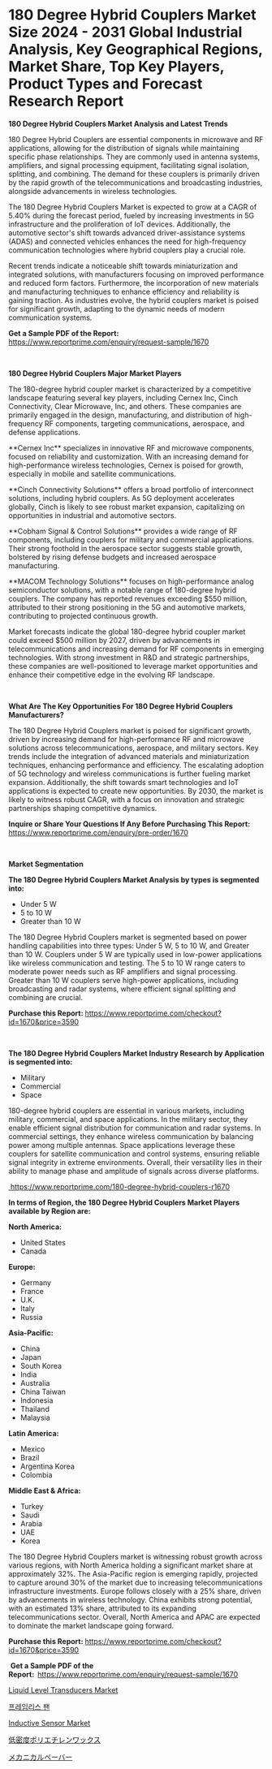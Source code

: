 <p><h1>180 Degree Hybrid Couplers Market Size 2024 - 2031 Global Industrial Analysis, Key Geographical Regions, Market Share, Top Key Players, Product Types and Forecast Research Report</h1></p><p><strong>180 Degree Hybrid Couplers Market Analysis and Latest Trends</strong></p>
<p><p>180 Degree Hybrid Couplers are essential components in microwave and RF applications, allowing for the distribution of signals while maintaining specific phase relationships. They are commonly used in antenna systems, amplifiers, and signal processing equipment, facilitating signal isolation, splitting, and combining. The demand for these couplers is primarily driven by the rapid growth of the telecommunications and broadcasting industries, alongside advancements in wireless technologies.</p><p>The 180 Degree Hybrid Couplers Market is expected to grow at a CAGR of 5.40% during the forecast period, fueled by increasing investments in 5G infrastructure and the proliferation of IoT devices. Additionally, the automotive sector's shift towards advanced driver-assistance systems (ADAS) and connected vehicles enhances the need for high-frequency communication technologies where hybrid couplers play a crucial role. </p><p>Recent trends indicate a noticeable shift towards miniaturization and integrated solutions, with manufacturers focusing on improved performance and reduced form factors. Furthermore, the incorporation of new materials and manufacturing techniques to enhance efficiency and reliability is gaining traction. As industries evolve, the hybrid couplers market is poised for significant growth, adapting to the dynamic needs of modern communication systems.</p></p>
<p><strong>Get a Sample PDF of the Report:&nbsp;</strong> <a href="https://www.reportprime.com/enquiry/request-sample/1670">https://www.reportprime.com/enquiry/request-sample/1670</a></p>
<p>&nbsp;</p>
<p><strong>180 Degree Hybrid Couplers Major Market Players</strong></p>
<p><p>The 180-degree hybrid coupler market is characterized by a competitive landscape featuring several key players, including Cernex Inc, Cinch Connectivity, Clear Microwave, Inc, and others. These companies are primarily engaged in the design, manufacturing, and distribution of high-frequency RF components, targeting communications, aerospace, and defense applications.</p><p>**Cernex Inc** specializes in innovative RF and microwave components, focused on reliability and customization. With an increasing demand for high-performance wireless technologies, Cernex is poised for growth, especially in mobile and satellite communications.</p><p>**Cinch Connectivity Solutions** offers a broad portfolio of interconnect solutions, including hybrid couplers. As 5G deployment accelerates globally, Cinch is likely to see robust market expansion, capitalizing on opportunities in industrial and automotive sectors.</p><p>**Cobham Signal & Control Solutions** provides a wide range of RF components, including couplers for military and commercial applications. Their strong foothold in the aerospace sector suggests stable growth, bolstered by rising defense budgets and increased aerospace manufacturing.</p><p>**MACOM Technology Solutions** focuses on high-performance analog semiconductor solutions, with a notable range of 180-degree hybrid couplers. The company has reported revenues exceeding $550 million, attributed to their strong positioning in the 5G and automotive markets, contributing to projected continuous growth.</p><p>Market forecasts indicate the global 180-degree hybrid coupler market could exceed $500 million by 2027, driven by advancements in telecommunications and increasing demand for RF components in emerging technologies. With strong investment in R&D and strategic partnerships, these companies are well-positioned to leverage market opportunities and enhance their competitive edge in the evolving RF landscape.</p></p>
<p>&nbsp;</p>
<p><strong>What Are The Key Opportunities For 180 Degree Hybrid Couplers Manufacturers?</strong></p>
<p><p>The 180 Degree Hybrid Couplers market is poised for significant growth, driven by increasing demand for high-performance RF and microwave solutions across telecommunications, aerospace, and military sectors. Key trends include the integration of advanced materials and miniaturization techniques, enhancing performance and efficiency. The escalating adoption of 5G technology and wireless communications is further fueling market expansion. Additionally, the shift towards smart technologies and IoT applications is expected to create new opportunities. By 2030, the market is likely to witness robust CAGR, with a focus on innovation and strategic partnerships shaping competitive dynamics.</p></p>
<p><strong>Inquire or Share Your Questions If Any Before Purchasing This Report:</strong> <a href="https://www.reportprime.com/enquiry/pre-order/1670">https://www.reportprime.com/enquiry/pre-order/1670</a></p>
<p>&nbsp;</p>
<p><strong>Market Segmentation</strong></p>
<p><strong>The 180 Degree Hybrid Couplers Market Analysis by types is segmented into:</strong></p>
<p><ul><li>Under 5 W</li><li>5 to 10 W</li><li>Greater than 10 W</li></ul></p>
<p><p>The 180 Degree Hybrid Couplers market is segmented based on power handling capabilities into three types: Under 5 W, 5 to 10 W, and Greater than 10 W. Couplers under 5 W are typically used in low-power applications like wireless communication and testing. The 5 to 10 W range caters to moderate power needs such as RF amplifiers and signal processing. Greater than 10 W couplers serve high-power applications, including broadcasting and radar systems, where efficient signal splitting and combining are crucial.</p></p>
<p><strong>Purchase this Report:&nbsp;</strong><a href="https://www.reportprime.com/checkout?id=1670&price=3590">https://www.reportprime.com/checkout?id=1670&price=3590</a></p>
<p>&nbsp;</p>
<p><strong>The 180 Degree Hybrid Couplers Market Industry Research by Application is segmented into:</strong></p>
<p><ul><li>Military</li><li>Commercial</li><li>Space</li></ul></p>
<p><p>180-degree hybrid couplers are essential in various markets, including military, commercial, and space applications. In the military sector, they enable efficient signal distribution for communication and radar systems. In commercial settings, they enhance wireless communication by balancing power among multiple antennas. Space applications leverage these couplers for satellite communication and control systems, ensuring reliable signal integrity in extreme environments. Overall, their versatility lies in their ability to manage phase and amplitude of signals across diverse platforms.</p></p>
<p><a href="https://www.reportprime.com/180-degree-hybrid-couplers-r1670">&nbsp;https://www.reportprime.com/180-degree-hybrid-couplers-r1670</a></p>
<p><strong>In terms of Region, the 180 Degree Hybrid Couplers Market Players available by Region are:</strong></p>
<p>
    <p> <strong> North America: </strong>
        <ul>
            <li>United States</li>
            <li>Canada</li>
        </ul>
        </p> 
    <p> <strong> Europe: </strong>
        <ul>
            <li>Germany</li>
            <li>France</li>
            <li>U.K.</li>
            <li>Italy</li>
            <li>Russia</li>
        </ul>
        </p> 
    <p> <strong> Asia-Pacific: </strong>
        <ul>
            <li>China</li>
            <li>Japan</li>
            <li>South Korea</li>
            <li>India</li>
            <li>Australia</li>
            <li>China Taiwan</li>
            <li>Indonesia</li>
            <li>Thailand</li>
            <li>Malaysia</li>
        </ul>
        </p> 
    <p> <strong> Latin America: </strong>
        <ul>
            <li>Mexico</li>
            <li>Brazil</li>
            <li>Argentina Korea</li>
            <li>Colombia</li>
        </ul>
        </p> 
    <p> <strong> Middle East & Africa: </strong>
        <ul>
            <li>Turkey</li>
            <li>Saudi</li>
            <li>Arabia</li>
            <li>UAE</li>
            <li>Korea</li>
        </ul>
    </p>
    </p>
<p><p>The 180 Degree Hybrid Couplers market is witnessing robust growth across various regions, with North America holding a significant market share at approximately 32%. The Asia-Pacific region is emerging rapidly, projected to capture around 30% of the market due to increasing telecommunications infrastructure investments. Europe follows closely with a 25% share, driven by advancements in wireless technology. China exhibits strong potential, with an estimated 13% share, attributed to its expanding telecommunications sector. Overall, North America and APAC are expected to dominate the market landscape going forward.</p></p>
<p><strong>Purchase this Report: </strong><a href="https://www.reportprime.com/checkout?id=1670&price=3590">https://www.reportprime.com/checkout?id=1670&price=3590</a></p>
<p>&nbsp;<strong>Get a Sample PDF of the Report:&nbsp;&nbsp;</strong><a href="https://www.reportprime.com/enquiry/request-sample/1670">https://www.reportprime.com/enquiry/request-sample/1670</a></p>
<p><strong></strong></p>
<p><p><a href="https://github.com/tamvrosiya/Market-Research-Report-List-5/blob/main/liquid-level-transducers-market.md">Liquid Level Transducers Market</a></p><p><a href="https://medium.com/@afsanamia652/%ED%94%84%EB%A0%88%EC%9E%84%EB%A6%AC%EC%8A%A4-%ED%8C%AC-%EC%8B%9C%EC%9E%A5-%EA%B8%80%EB%A1%9C%EB%B2%8C-%EC%8B%9C%EC%9E%A5-%ED%86%B5%EC%B0%B0%EB%A0%A5-%EB%B0%8F-%EC%A7%80%EC%97%AD-%EB%B6%84%EC%84%9D-2024-2031-3b186ac89a17">프레임리스 팬</a></p><p><a href="https://github.com/pizolina/Market-Research-Report-List-6/blob/main/inductive-sensor-market.md">Inductive Sensor Market</a></p><p><a href="https://medium.com/@ertg45hg/ldpe%E3%83%AF%E3%83%83%E3%82%AF%E3%82%B9%E5%B8%82%E5%A0%B4%E3%81%AE%E3%82%B5%E3%82%A4%E3%82%BA-%E5%B8%82%E5%A0%B4%E3%82%BB%E3%82%B0%E3%83%A1%E3%83%B3%E3%83%86%E3%83%BC%E3%82%B7%E3%83%A7%E3%83%B3-%E5%B8%82%E5%A0%B4%E3%81%AE%E3%83%88%E3%83%AC%E3%83%B3%E3%83%89-%E3%81%8A%E3%82%88%E3%81%B3%E6%88%90%E9%95%B7%E5%88%86%E6%9E%90%E4%BA%88%E6%B8%AC2031%E5%B9%B4%E3%81%BE%E3%81%A7-b11485dbc2de">低密度ポリエチレンワックス</a></p><p><a href="https://medium.com/@ertg45hg/%E6%A9%9F%E6%A2%B0%E5%BC%8F%E8%88%97%E8%A3%85%E6%A9%9F%E5%B8%82%E5%A0%B4%E3%81%AE%E5%8B%95%E5%90%91%E3%81%A8%E6%88%90%E9%95%B7%E8%A6%81%E5%9B%A0%E3%82%92%E5%88%86%E6%9E%90%E3%81%97-2024%E5%B9%B4%E3%81%8B%E3%82%892031%E5%B9%B4%E3%81%BE%E3%81%A7%E3%81%AE%E4%BA%88%E6%B8%AC%E3%82%92%E8%A1%8C%E3%81%84%E3%81%BE%E3%81%99-3cc7b7ec9e7a">メカニカルペーバー</a></p></p>